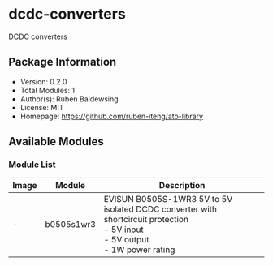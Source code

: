 # dcdc-converters

DCDC converters

## Package Information

- Version: 0.2.0
- Total Modules: 1
- Author(s): Ruben Baldewsing
- License: MIT
- Homepage: https://github.com/ruben-iteng/ato-library

## Available Modules

### Module List

| Image | Module | Description |
|-------|--------|-------------|
|-| b0505s1wr3 | EVISUN B0505S-1WR3 5V to 5V isolated DCDC converter with shortcircuit protection<br>    - 5V input<br>    - 5V output<br>    - 1W power rating |
